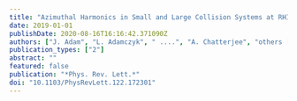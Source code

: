 ```yaml
---
title: "Azimuthal Harmonics in Small and Large Collision Systems at RHIC Top Energies"
date: 2019-01-01
publishDate: 2020-08-16T16:16:42.371090Z
authors: ["J. Adam", "L. Adamczyk", " ....", "A. Chatterjee", "others [STAR Collaboration]"]
publication_types: ["2"]
abstract: ""
featured: false
publication: "*Phys. Rev. Lett.*"
doi: "10.1103/PhysRevLett.122.172301"
---
```


